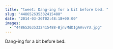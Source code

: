 ```yaml
---
title: "tweet: Dang-ing for a bit before bed. "
slug: "448652635332415488"
date: "2014-03-26T02:48:18+00:00"
images:
  - "448652635332415488-BjnvMdDIgAAvvYU.jpg"
---
```

Dang-ing for a bit before bed. 